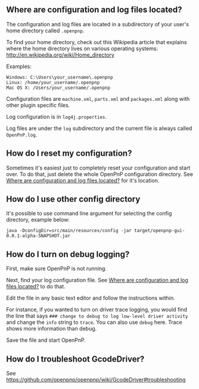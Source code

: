 ## Where are configuration and log files located?

The configuration and log files are located in a subdirectory of your user's home directory called `.openpnp`.

To find your home directory, check out this Wikipedia article that explains where the home directory lives on various operating systems: http://en.wikipedia.org/wiki/Home_directory

Examples:

```
Windows: C:\Users\your_username\.openpnp
Linux: /home/your_username/.openpnp
Mac OS X: /Users/your_username/.openpnp
```

Configuration files are `machine.xml`, `parts.xml` and `packages.xml` along with other plugin specific files.

Log configuration is in `log4j.properties`.

Log files are under the `log` subdirectory and the current file is always called `OpenPnP.log`.

## How do I reset my configuration?

Sometimes it's easiest just to completely reset your configuration and start over. To do that, just delete the whole OpenPnP configuration directory. See [Where are configuration and log files located?](#where-are-configuration-and-log-files-located) for it's location.


## How do I use other config directory

It's possible to use command line argument for selecting the config directory, example below:

```
java -DconfigDir=src/main/resources/config -jar target/openpnp-gui-0.0.1-alpha-SNAPSHOT.jar
```

## How do I turn on debug logging?

First, make sure OpenPnP is not running.

Next, find your log configuration file. See [Where are configuration and log files located?](#where-are-configuration-and-log-files-located) to do that.

Edit the file in any basic text editor and follow the instructions within.

For instance, if you wanted to turn on driver trace logging, you would find the line that says `### change to debug to log low-level driver activity` and change the `info` string to `trace`. You can also use `debug` here. Trace shows more information than debug.

Save the file and start OpenPnP.

## How do I troubleshoot GcodeDriver?

See https://github.com/openpnp/openpnp/wiki/GcodeDriver#troubleshooting